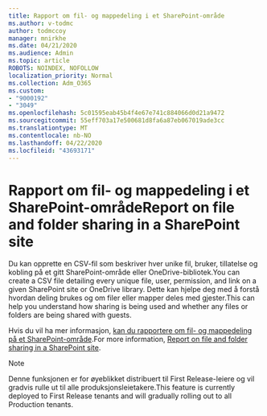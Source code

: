 ```yaml
---
title: Rapport om fil- og mappedeling i et SharePoint-område
ms.author: v-todmc
author: todmccoy
manager: mnirkhe
ms.date: 04/21/2020
ms.audience: Admin
ms.topic: article
ROBOTS: NOINDEX, NOFOLLOW
localization_priority: Normal
ms.collection: Adm_O365
ms.custom:
- "9000192"
- "3049"
ms.openlocfilehash: 5c01595eab45b4f4e67e741c884066d0d21a9472
ms.sourcegitcommit: 55eff703a17e500681d8fa6a87eb067019ade3cc
ms.translationtype: MT
ms.contentlocale: nb-NO
ms.lasthandoff: 04/22/2020
ms.locfileid: "43693171"
---
```

# <a name="report-on-file-and-folder-sharing-in-a-sharepoint-site"></a><span data-ttu-id="1e2ec-102">Rapport om fil- og mappedeling i et SharePoint-område</span><span class="sxs-lookup"><span data-stu-id="1e2ec-102">Report on file and folder sharing in a SharePoint site</span></span>

<span data-ttu-id="1e2ec-103">Du kan opprette en CSV-fil som beskriver hver unike fil, bruker, tillatelse og kobling på et gitt SharePoint-område eller OneDrive-bibliotek.</span><span class="sxs-lookup"><span data-stu-id="1e2ec-103">You can create a CSV file detailing every unique file, user, permission, and link on a given SharePoint site or OneDrive library.</span></span> <span data-ttu-id="1e2ec-104">Dette kan hjelpe deg med å forstå hvordan deling brukes og om filer eller mapper deles med gjester.</span><span class="sxs-lookup"><span data-stu-id="1e2ec-104">This can help you understand how sharing is being used and whether any files or folders are being shared with guests.</span></span>

<span data-ttu-id="1e2ec-105">Hvis du vil ha mer informasjon, [kan du rapportere om fil- og mappedeling på et SharePoint-område](https://docs.microsoft.com/sharepoint/sharing-reports).</span><span class="sxs-lookup"><span data-stu-id="1e2ec-105">For more information, [Report on file and folder sharing in a SharePoint site](https://docs.microsoft.com/sharepoint/sharing-reports).</span></span>

> [!NOTE]
> <span data-ttu-id="1e2ec-106">Denne funksjonen er for øyeblikket distribuert til First Release-leiere og vil gradvis rulle ut til alle produksjonsleietakere.</span><span class="sxs-lookup"><span data-stu-id="1e2ec-106">This feature is currently deployed to First Release tenants and will gradually rolling out to all Production tenants.</span></span>